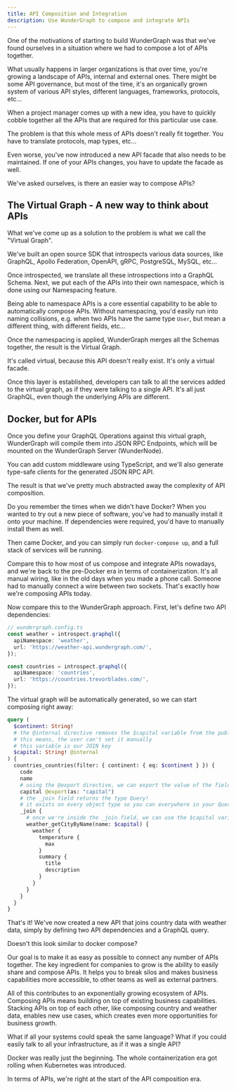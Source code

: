 ```yaml
---
title: API Composition and Integration
description: Use WunderGraph to compose and integrate APIs
---
```


One of the motivations of starting to build WunderGraph was that we've found ourselves in a situation where we had to compose a lot of APIs together.

What usually happens in larger organizations is that over time,
you're growing a landscape of APIs, internal and external ones.
There might be some API governance,
but most of the time, it's an organically grown system of various API styles,
different languages, frameworks, protocols, etc...

When a project manager comes up with a new idea,
you have to quickly cobble together all the APIs that are required for this particular use case.

The problem is that this whole mess of APIs doesn't really fit together.
You have to translate protocols, map types, etc...

Even worse, you've now introduced a new API facade that also needs to be maintained.
If one of your APIs changes, you have to update the facade as well.

We've asked ourselves,
is there an easier way to compose APIs?

## The Virtual Graph - A new way to think about APIs

What we've come up as a solution to the problem is what we call the "Virtual Graph".

We've built an open source SDK that introspects various data sources,
like GraphQL, Apollo Federation, OpenAPI, gRPC, PostgreSQL, MySQL, etc...

Once introspected, we translate all these introspections into a GraphQL Schema.
Next, we put each of the APIs into their own namespace,
which is done using our Namespacing feature.

Being able to namespace APIs is a core essential capability to be able to automatically compose APIs.
Without namespacing, you'd easily run into naming collisions,
e.g. when two APIs have the same type `User`, but mean a different thing,
with different fields, etc...

Once the namespacing is applied,
WunderGraph merges all the Schemas together,
the result is the Virtual Graph.

It's called virtual, because this API doesn't really exist.
It's only a virtual facade.

Once this layer is established,
developers can talk to all the services added to the virtual graph,
as if they were talking to a single API.
It's all just GraphQL,
even though the underlying APIs are different.

## Docker, but for APIs

Once you define your GraphQL Operations against this virtual graph,
WunderGraph will compile them into JSON RPC Endpoints,
which will be mounted on the WunderGraph Server (WunderNode).

You can add custom middleware using TypeScript,
and we'll also generate type-safe clients for the generated JSON RPC API.

The result is that we've pretty much abstracted away the complexity of API composition.

Do you remember the times when we didn't have Docker?
When you wanted to try out a new piece of software,
you've had to manually install it onto your machine.
If dependencies were required, you'd have to manually install them as well.

Then came Docker, and you can simply run `docker-compose up`,
and a full stack of services will be running.

Compare this to how most of us compose and integrate APIs nowadays,
and we're back to the pre-Docker era in terms of containerization.
It's all manual wiring, like in the old days when you made a phone call.
Someone had to manually connect a wire between two sockets.
That's exactly how we're composing APIs today.

Now compare this to the WunderGraph approach.
First, let's define two API dependencies:

```typescript
// wundergraph.config.ts
const weather = introspect.graphql({
  apiNamespace: 'weather',
  url: 'https://weather-api.wundergraph.com/',
});

const countries = introspect.graphql({
  apiNamespace: 'countries',
  url: 'https://countries.trevorblades.com/',
});
```

The virtual graph will be automatically generated,
so we can start composing right away:

```graphql
query (
  $continent: String!
  # the @internal directive removes the $capital variable from the public API
  # this means, the user can't set it manually
  # this variable is our JOIN key
  $capital: String! @internal
) {
  countries_countries(filter: { continent: { eq: $continent } }) {
    code
    name
    # using the @export directive, we can export the value of the field `capital` into the JOIN key ($capital)
    capital @export(as: "capital")
    # the _join field returns the type Query!
    # it exists on every object type so you can everywhere in your Query documents
    _join {
      # once we're inside the _join field, we can use the $capital variable to join the weather API
      weather_getCityByName(name: $capital) {
        weather {
          temperature {
            max
          }
          summary {
            title
            description
          }
        }
      }
    }
  }
}
```

That's it! We've now created a new API that joins country data with weather data,
simply by defining two API dependencies and a GraphQL query.

Doesn't this look similar to docker compose?

Our goal is to make it as easy as possible to connect any number of APIs together.
The key ingredient for companies to grow is the ability to easily share and compose APIs.
It helps you to break silos and makes business capabilities more accessible,
to other teams as well as external partners.

All of this contributes to an exponentially growing ecosystem of APIs.
Composing APIs means building on top of existing business capabilities.
Stacking APIs on top of each other,
like composing country and weather data,
enables new use cases,
which creates even more opportunities for business growth.

What if all your systems could speak the same language?
What if you could easily talk to all your infrastructure,
as if it was a single API?

Docker was really just the beginning.
The whole containerization era got rolling when Kubernetes was introduced.

In terms of APIs,
we're right at the start of the API composition era.
